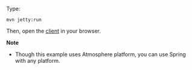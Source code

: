 Type:

```
mvn jetty:run
```

Then, open the [client](http://jsbin.com/rumecasinocu/1/watch?js,console) in your browser.

**Note**

* Though this example uses Atmosphere platform, you can use Spring with any platform.
